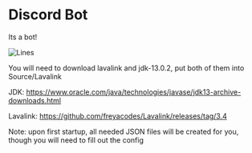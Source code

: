 # Discord Bot
Its a bot!

![Lines](https://img.shields.io/tokei/lines/github/Helodity/DiscordBot?color=purple&label=Total%20Lines&style=flat-square)

You will need to download lavalink and jdk-13.0.2, put both of them into Source/Lavalink

JDK: https://www.oracle.com/java/technologies/javase/jdk13-archive-downloads.html

Lavalink: https://github.com/freyacodes/Lavalink/releases/tag/3.4

Note: upon first startup, all needed JSON files will be created for you, though you will need to fill out the config
